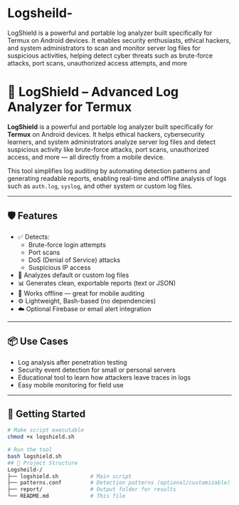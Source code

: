 # Logsheild-
LogShield is a powerful and portable log analyzer built specifically for Termux on Android devices. It enables security enthusiasts, ethical hackers, and system administrators to scan and monitor server log files for suspicious activities, helping detect cyber threats such as brute-force attacks, port scans, unauthorized access attempts, and more
# 🔐 LogShield – Advanced Log Analyzer for Termux

**LogShield** is a powerful and portable log analyzer built specifically for **Termux** on Android devices. It helps ethical hackers, cybersecurity learners, and system administrators analyze server log files and detect suspicious activity like brute-force attacks, port scans, unauthorized access, and more — all directly from a mobile device.

This tool simplifies log auditing by automating detection patterns and generating readable reports, enabling real-time and offline analysis of logs such as `auth.log`, `syslog`, and other system or custom log files.

---

## 🛡️ Features

- ✅ Detects:
  - Brute-force login attempts
  - Port scans
  - DoS (Denial of Service) attacks
  - Suspicious IP access
- 📁 Analyzes default or custom log files
- 📊 Generates clean, exportable reports (text or JSON)
- 🔁 Works offline — great for mobile auditing
- ⚙️ Lightweight, Bash-based (no dependencies)
- ☁️ Optional Firebase or email alert integration

---

## 📦 Use Cases

- Log analysis after penetration testing
- Security event detection for small or personal servers
- Educational tool to learn how attackers leave traces in logs
- Easy mobile monitoring for field use

---

## 🚀 Getting Started

```bash
# Make script executable
chmod +x logshield.sh

# Run the tool
bash logshield.sh
## 📁 Project Structure
Logsheild-/
├── logshield.sh          # Main script
├── patterns.conf         # Detection patterns (optional/customizable)
├── report/               # Output folder for results
└── README.md             # This file

